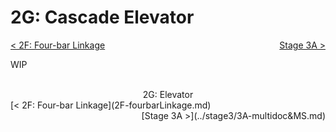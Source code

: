 <style>
.right{
    float:right;
}
.center{
    text-align:center;
}

.left{
    float:left;
}
</style>

# 2G: Cascade Elevator

<span class="left">[< 2F: Four-bar Linkage](2F-fourbarLinkage.md)</span> <span class="right">[Stage 3A >](../stage3/3A-multidoc&MS.md)</span>
<br>

WIP

<br>
<center>2G: Elevator</center> 
<span class="left">[< 2F: Four-bar Linkage](2F-fourbarLinkage.md)</span> <span class="right">[Stage 3A >](../stage3/3A-multidoc&MS.md)</span>
<br>
<br>